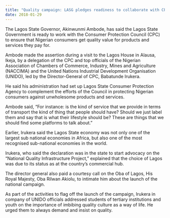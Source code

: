 ```yaml
---
title: "Quality campaign: LASG pledges readiness to collaborate with CPC"
date: 2018-01-29
---
```

The Lagos State Governor, Akinwunmi Ambode, has said the Lagos State Government is ready to work with the Consumer Protection Council (CPC) to ensure that Nigerian consumers get quality value for products and services they pay for.

Ambode made the assertion during a visit to the Lagos House in Alausa, Ikeja, by a delegation of the CPC and top officials of the Nigerian Association of Chambers of Commerce, Industry, Mines and Agriculture (NACCIMA) and the United Nations Industrial Development Organisation (UNIDO), led by the Director-General of CPC, Babatunde Irukera.

He said his administration had set up Lagos State Consumer Protection Agency to complement the efforts of the Council in protecting Nigerian consumers against unwholesome products and services.

Ambode said, “For instance: is the kind of service that we provide in terms of transport the kind of thing that people should have? Should we just label them and say that is what their lifestyle should be? These are things that we should find some platforms to talk about.”

Earlier, Irukera said the Lagos State economy was not only one of the largest sub national economies in Africa, but also one of the most recognised sub-national economies in the world.

Irukera, who said the declaration was in the state to start advocacy on the “National Quality Infrastructure Project,” explained that the choice of Lagos was due to its status as at the country’s commercial hub.

The director general also paid a courtesy call on the Oba of Lagos, His Royal Majesty, Oba Rilwan Akiolu, to intimate him about the launch of the national campaign. 

As part of the activities to flag off the launch of the campaign, Irukera in company of UNIDO officials addressed students of tertiary institutions and youth on the importance of imbibing quality culture as a way of life.
He urged them to always demand and insist on quality.  


